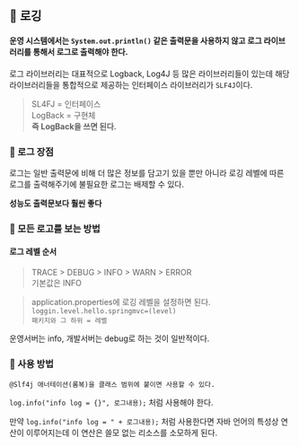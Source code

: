## 🐳 로깅

#### 운영 시스템에서는 `System.out.println()` 같은 출력문을 사용하지 않고 로그 라이브러리를 통해서 로그로 출력해야 한다.

로그 라이브러리는 대표적으로 Logback, Log4J 등 많은 라이브러리들이 있는데 해당 라이브러리들을 통합적으로 제공하는 인터페이스 라이브러리가 `SLF4J`이다.

> SL4FJ = 인터페이스  
> LogBack = 구현체  
> **즉 LogBack을 쓰면 된다.**

### 🪼 로그 장점

로그는 일반 출력문에 비해 더 많은 정보를 담고기 있을 뿐만 아니라 로깅 레벨에 따른 로그를 출력해주기에 불필요한 로그는 배제할 수 있다.

**성능도 출력문보다 훨씬 좋다**

### 🪼 모든 로고를 보는 방법

#### 로그 레벨 순서

> TRACE > DEBUG > INFO > WARN > ERROR  
> 기본값은 INFO

> application.properties에 로깅 레벨을 설정하면 된다.  
> `loggin.level.hello.springmvc=(level)`  
> `패키지와 그 하위 = 레벨`

운영서버는 info, 개발서버는 debug로 하는 것이 일반적이다.

### 🪼 사용 방법

`@Slf4j 애너테이션(롬복)을 클래스 범위에 붙이면 사용할 수 있다.`

`log.info("info log = {}", 로그내용);` 처럼 사용해야 한다.

만약 `log.info("info log = " + 로그내용);` 처럼 사용한다면 자바 언어의 특성상 연산이 이루어지는데 이 연산은 쓸모 없는 리소스를 소모하게 된다.
